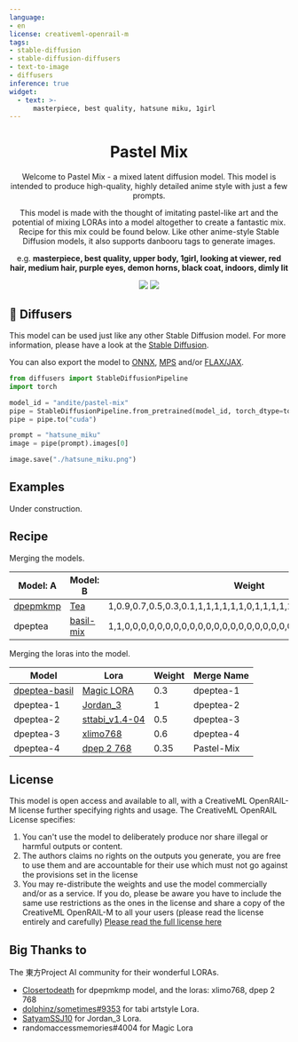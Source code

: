```yaml
---
language:
- en
license: creativeml-openrail-m
tags:
- stable-diffusion
- stable-diffusion-diffusers
- text-to-image
- diffusers
inference: true
widget:
  - text: >-
      masterpiece, best quality, hatsune miku, 1girl
---
```

<center><h1><b>Pastel Mix</b></h1></center>
 <p align="center">Welcome to Pastel Mix - a mixed latent diffusion model. This model is intended to produce high-quality, highly detailed anime style with just a few prompts.</p>

   <p align="center">This model is made with the thought of imitating pastel-like art and the potential of mixing LORAs into a model altogether to create a fantastic mix. 
   Recipe for this mix could be found below. Like other anime-style Stable Diffusion models, it also supports danbooru tags to generate images. </p>

<p align="center">e.g. <b>masterpiece, best quality, upper body, 1girl, looking at viewer, red hair, medium hair, purple eyes, demon horns, black coat, indoors, dimly lit</b></p>

<p align="center"><img src="https://huggingface.co/andite/Pastel-Mix/resolve/main/example-images/grid-0020.png">
<img src="https://huggingface.co/andite/Pastel-Mix/resolve/main/example-images/grid-0018.png"></p>


## 🧨 Diffusers

This model can be used just like any other Stable Diffusion model. For more information,
please have a look at the [Stable Diffusion](https://huggingface.co/docs/diffusers/api/pipelines/stable_diffusion).

You can also export the model to [ONNX](https://huggingface.co/docs/diffusers/optimization/onnx), [MPS](https://huggingface.co/docs/diffusers/optimization/mps) and/or [FLAX/JAX]().

```python
from diffusers import StableDiffusionPipeline
import torch

model_id = "andite/pastel-mix"
pipe = StableDiffusionPipeline.from_pretrained(model_id, torch_dtype=torch.float16)
pipe = pipe.to("cuda")

prompt = "hatsune_miku"
image = pipe(prompt).images[0]

image.save("./hatsune_miku.png")
```


## Examples

Under construction.

## Recipe

Merging the models.

| Model: A | Model: B | Weight | Base alpha | Merge Name |
| --- | --- | --- | --- | --- |
| [dpepmkmp](https://huggingface.co/closertodeath/dpepmkmp)  | [Tea](https://huggingface.co/andite/desserts) | 1,0.9,0.7,0.5,0.3,0.1,1,1,1,1,1,1,0,1,1,1,1,1,1,0.1,0.3,0.5,0.7,0.9,1 | 0 | dpeptea |
| dpeptea | [basil-mix](https://huggingface.co/nuigurumi/basil_mix) | 1,1,0,0,0,0,0,0,0,0,0,0,0,0,0,0,0,0,0,0,0,0,0,0,0 | 0 | dpeptea-basil |

Merging the loras into the model.

| Model | Lora | Weight | Merge Name |
| --- | --- | --- | --- |
| [dpeptea-basil](https://huggingface.co/closertodeath/dpepteahands3) | [Magic LORA](https://cdn.discordapp.com/attachments/1065289257243115540/1066346221876301845/MagicLORA.pt) | 0.3 | dpeptea-1 |
| dpeptea-1 | [Jordan_3](https://huggingface.co/SatyamSSJ10/ConceptArt) | 1 | dpeptea-2 |
| dpeptea-2 | [sttabi_v1.4-04](https://huggingface.co/dolphinz/stlora) | 0.5 | dpeptea-3 |
| dpeptea-3 | [xlimo768](https://huggingface.co/closertodeath/ctdlora) | 0.6 | dpeptea-4 |
| dpeptea-4 | [dpep 2 768](https://huggingface.co/closertodeath/ctdlora)| 0.35 | Pastel-Mix |

## License

This model is open access and available to all, with a CreativeML OpenRAIL-M license further specifying rights and usage.
The CreativeML OpenRAIL License specifies: 

1. You can't use the model to deliberately produce nor share illegal or harmful outputs or content.
2. The authors claims no rights on the outputs you generate, you are free to use them and are accountable for their use which must not go against the provisions set in the license
3. You may re-distribute the weights and use the model commercially and/or as a service. If you do, please be aware you have to include the same use restrictions as the ones in the license and share a copy of the CreativeML OpenRAIL-M to all your users (please read the license entirely and carefully)
[Please read the full license here](https://huggingface.co/spaces/CompVis/stable-diffusion-license)

## Big Thanks to

The 東方Project AI community for their wonderful LORAs.

- [Closertodeath](https://huggingface.co/closertodeath) for dpepmkmp model, and the loras: xlimo768, dpep 2 768
- [dolphinz/sometimes#9353](https://huggingface.co/dolphinz) for tabi artstyle Lora.
- [SatyamSSJ10](https://huggingface.co/SatyamSSJ10/ConceptArt) for Jordan_3 Lora.
- randomaccessmemories#4004 for Magic Lora